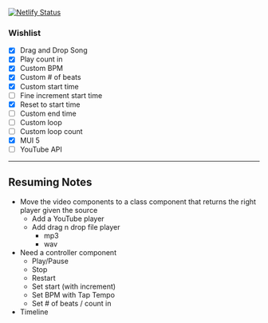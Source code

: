 [![Netlify Status](https://api.netlify.com/api/v1/badges/15514978-84e8-414a-ab28-30769865d3e4/deploy-status)](https://app.netlify.com/sites/lively-lamington-133392/deploys)

### Wishlist

- [x] Drag and Drop Song
- [x] Play count in
- [x] Custom BPM
- [x] Custom # of beats
- [x] Custom start time
- [ ] Fine increment start time
- [x] Reset to start time
- [ ] Custom end time
- [ ] Custom loop
- [ ] Custom loop count
- [x] MUI 5
- [ ] YouTube API

---

## Resuming Notes

- Move the video components to a class component that returns the right player given the source
  - Add a YouTube player
  - Add drag n drop file player
    - mp3
    - wav
- Need a controller component
  - Play/Pause
  - Stop
  - Restart
  - Set start (with increment)
  - Set BPM with Tap Tempo
  - Set # of beats / count in
- Timeline
